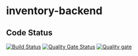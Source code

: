 # inventory-backend
## Code Status
[![Build Status](https://travis-ci.com/hugo098/inventory-backend.svg?branch=develop)](https://travis-ci.com/hugo098/inventory-backend)
[![Quality Gate Status](https://sonarcloud.io/api/project_badges/measure?project=inventory-backend&metric=alert_status)](https://sonarcloud.io/dashboard?id=inventory-backend)
[![Quality gate](https://sonarcloud.io/api/project_badges/quality_gate?project=inventory-backend)](https://sonarcloud.io/dashboard?id=inventory-backend)